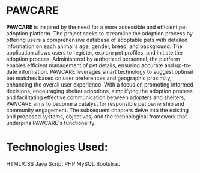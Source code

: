 # PAWCARE
**PAWCARE** is inspired by the need for a more accessible and efficient pet adoption platform. The project seeks to streamline the adoption process by offering users a comprehensive database of adoptable pets with detailed information on each animal's age, gender, breed, and background. The application allows users to register, explore pet profiles, and initiate the adoption process.
		Administered by authorized personnel, the platform enables efficient management of pet details, ensuring accurate and up-to-date information. PAWCARE leverages smart technology to suggest optimal pet matches based on user preferences and geographic proximity, enhancing the overall user experience.
		With a focus on promoting informed decisions, encouraging shelter adoptions, simplifying the adoption process, and facilitating effective communication between adopters and shelters, PAWCARE aims to become a catalyst for responsible pet ownership and community engagement. The subsequent chapters delve into the existing and proposed systems, objectives, and the technological framework that underpins PAWCARE's functionality.

# Technologies Used:
HTML/CSS
Java Script
PHP
MySQL
Bootstrap 
